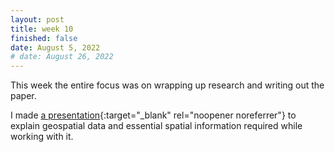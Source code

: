 ```yaml
---
layout: post
title: week 10
finished: false
date: August 5, 2022
# date: August 26, 2022
---
```


This week the entire focus was on wrapping up research and writing out the paper.

I made [a presentation](../files/Geospatial_Data.pdf){:target="_blank" rel="noopener noreferrer"} to explain geospatial data and essential spatial information required while working with it.

